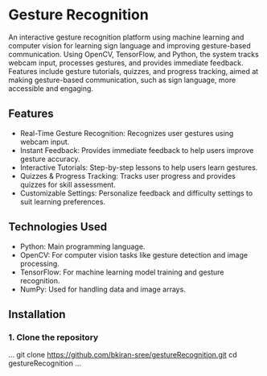# Gesture Recognition
An interactive gesture recognition platform using machine learning and computer vision for learning sign language and improving gesture-based communication.
Using OpenCV, TensorFlow, and Python, the system tracks webcam input, processes gestures, and provides immediate feedback. Features include gesture tutorials, quizzes, and progress tracking, aimed at making gesture-based communication, such as sign language, more accessible and engaging.

## Features
* Real-Time Gesture Recognition: Recognizes user gestures using webcam input.
* Instant Feedback: Provides immediate feedback to help users improve gesture accuracy.
* Interactive Tutorials: Step-by-step lessons to help users learn gestures.
* Quizzes & Progress Tracking: Tracks user progress and provides quizzes for skill assessment.
* Customizable Settings: Personalize feedback and difficulty settings to suit learning preferences.

## Technologies Used
* Python: Main programming language.
* OpenCV: For computer vision tasks like gesture detection and image processing.
* TensorFlow: For machine learning model training and gesture recognition.
* NumPy: Used for handling data and image arrays.

## Installation
### 1. Clone the repository
...
git clone https://github.com/bkiran-sree/gestureRecognition.git
cd gestureRecognition
...






